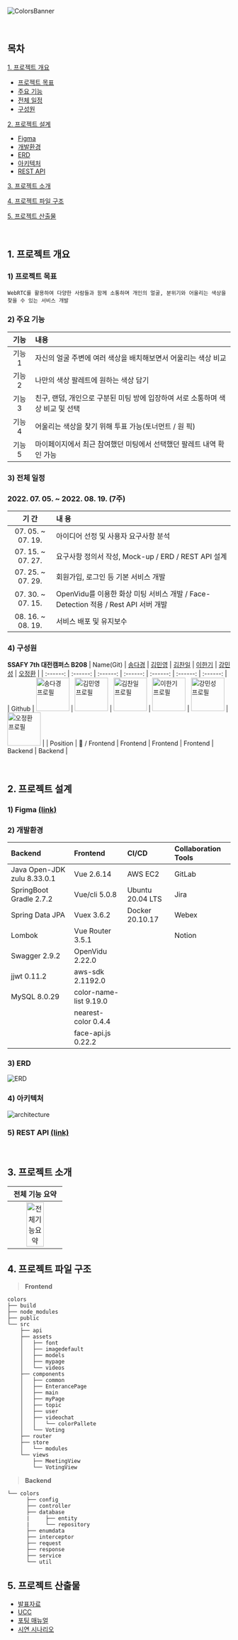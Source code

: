 ![ColorsBanner](README-asset/colors-banner.png)

<br>

## 목차
[1. 프로젝트 개요](#1-프로젝트-개요)
- [프로젝트 목표](#1-프로젝트-목표)
- [주요 기능](#2-주요-기능)
- [전체 일정](#3-전체-일정)
- [구성원](#4-구성원)


[2. 프로젝트 설계](#2-프로젝트-설계)
- [Figma](#1-figma)
- [개발환경](#2-개발환경)
- [ERD](#3-erd-link)
- [아키텍처](#4-아키텍처)
- [REST API](#5-rest-api-link)

[3. 프로젝트 소개](#3-프로젝트-소개)

[4. 프로젝트 파일 구조](#4-프로젝트-파일-구조)

[5. 프로젝트 산출물](#5-프로젝트-산출물)

<br>

## 1. 프로젝트 개요
  ### 1) 프로젝트 목표
    WebRTC를 활용하여 다양한 사람들과 함께 소통하며 개인의 얼굴, 분위기와 어울리는 색상을 찾을 수 있는 서비스 개발
  ### 2) 주요 기능
  | **기능** | **내용** |
  | :--: | :-- |
  | 기능 1 | 자신의 얼굴 주변에 여러 색상을 배치해보면서 어울리는 색상 비교 |
  | 기능 2 | 나만의 색상 팔레트에 원하는 색상 담기 |
  | 기능 3 | 친구, 랜덤, 개인으로 구분된 미팅 방에 입장하여 서로 소통하며 색상 비교 및 선택 |
  | 기능 4 | 어울리는 색상을 찾기 위해 투표 가능(토너먼트 / 원 픽) |
  | 기능 5 | 마이페이지에서 최근 참여했던 미팅에서 선택했던 팔레트 내역 확인 가능 |
  ### 3) 전체 일정
  ### 2022. 07. 05. ~ 2022. 08. 19. (7주)
  | 기 간 | 내 용 |
  | :---: | :--- |
  | 07. 05. ~ 07. 19. | 아이디어 선정 및 사용자 요구사항 분석 |
  | 07. 15. ~ 07. 27. | 요구사항 정의서 작성, Mock-up / ERD / REST API 설계 |
  | 07. 25. ~ 07. 29. | 회원가입, 로그인 등 기본 서비스 개발 |
  | 07. 30. ~ 07. 15. | OpenVidu를 이용한 화상 미팅 서비스 개발 / Face-Detection 적용 / Rest API 서버 개발 |
  | 08. 16. ~ 08. 19. | 서비스 배포 및 유지보수 |
  ### 4) 구성원
  **SSAFY 7th 대전캠퍼스 B208**
  |   Name(Git)   | [송다경](https://github.com/sa11k/) | [김민영](https://github.com/minyule) | [김찬일](https://github.com/chanilkim) | [이한기](https://github.com/hanenergy) | [강민성](https://github.com/pfcskms1997) | [오정환](https://github.com/Ojeonghwan) |
  | :------: | :------: | :------: | :------: | :------: | :------: | :------: |
  | Github | <a href="https://github.com/sa11k"><img height="75px" width="75px" src="https://avatars.githubusercontent.com/u/63536606?v=4" alt="송다경 프로필"/></a> | <a href="https://github.com/minyule"><img height="75px" width="75px" src="https://avatars.githubusercontent.com/u/97648239?v=4" alt="김민영 프로필"/></a> | <a href="https://github.com/chanilkim"><img height="75px" width="75px" src="https://avatars.githubusercontent.com/u/26215601?v=4" alt="김찬일 프로필"/></a> | <a href="https://github.com/hanenergy"><img height="75px" width="75px" src="https://avatars.githubusercontent.com/u/99132471?v=4" alt="이한기 프로필"/></a> | <a href="https://github.com/pfcskms1997"><img height="75px" width="75px" src="https://avatars.githubusercontent.com/u/62384846?v=4" alt="강민성 프로필"/></a> | <a href="https://github.com/Ojeonghwan"><img height="75px" width="75px" src="https://avatars.githubusercontent.com/u/104410092?v=4" alt="오정환 프로필"/></a> |
  | Position | :crown: / Frontend | Frontend | Frontend | Frontend | Backend | Backend |

</br>

## 2. 프로젝트 설계
   ### 1) Figma [(link)](https://www.figma.com/file/0pfzHeX6s46qoyzQOuOdr2/%EA%B9%94%EB%A7%9E%EC%B6%A4?node-id=226%3A767)
   ### 2) 개발환경
   | Backend | Frontend | CI/CD | Collaboration Tools |
   | :------ | :------- | :---- | :----- |
   | Java Open-JDK zulu 8.33.0.1 | Vue 2.6.14 | AWS EC2 | GitLab |
   | SpringBoot Gradle 2.7.2 | Vue/cli 5.0.8 | Ubuntu 20.04 LTS | Jira |
   | Spring Data JPA | Vuex 3.6.2 | Docker 20.10.17 | Webex |
   | Lombok | Vue Router 3.5.1 |  | Notion |
   | Swagger 2.9.2 | OpenVidu 2.22.0 |  |  |
   | jjwt 0.11.2 | aws-sdk 2.1192.0 |  |  |
   | MySQL 8.0.29 | color-name-list 9.19.0 |  |  |
   |  | nearest-color 0.4.4 |  |  |
   |  | face-api.js 0.22.2 |  |  |
   ### 3) ERD
   ![ERD](README-asset/erd.png)
   ### 4) 아키텍처
   ![architecture](README-asset/architecture.png)
   ### 5) REST API [(link)](README-asset/rest-api-docs.pdf)
     
</br>

## 3. 프로젝트 소개
| 전체 기능 요약 |
| :-----------: |
| <img src="README-asset/gif/1-%EC%A0%84%EC%B2%B4%20%EA%B8%B0%EB%8A%A5.gif" width="60%" alt="전체기능요약"/> |


## 4. 프로젝트 파일 구조
 >  **Frontend**
```
colors
├── build
├── node_modules
├── public
└── src
    ├── api
    ├── assets
    │   ├── font
    │   ├── imagedefault
    │   ├── models
    │   ├── mypage
    │   └── videos
    ├── components
    │   ├── common
    │   ├── EnterancePage
    │   ├── main
    │   ├── myPage
    │   ├── topic
    │   ├── user
    │   ├── videochat
    │   │   └── colorPallete
    │   └── Voting
    ├── router
    ├── store
    │   └── modules
    └── views
        ├── MeetingView
        └── VotingView
```



> **Backend**
```
└── colors
      ├── config
      ├── controller
      ├── database
      |     ├── entity
      |     └── repository
      ├── enumdata
      ├── interceptor
      ├── request
      ├── response
      ├── service
      └── util
```

## 5. 프로젝트 산출물
  - [발표자료](exec/대전_2반_B208_발표자료.pptx)
  - [UCC](exec/공통PJT_대전_2반_B208_UCC경진대회.mp4)
  - [포팅 매뉴얼](exec/포팅_매뉴얼.pdf)
  - [시연 시나리오](exec/공통PJT_대전2반_B208_시연시나리오.pdf)
